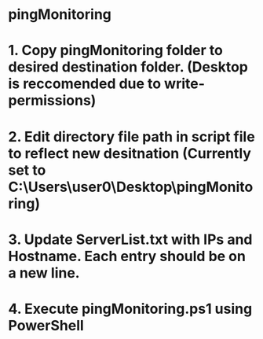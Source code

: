 # pingMonitoring
# 1. Copy pingMonitoring folder to desired destination folder. (Desktop is reccomended due to write-permissions)
# 2. Edit directory file path in script file to reflect new desitnation (Currently set to C:\Users\user0\Desktop\pingMonitoring)
# 3. Update ServerList.txt with IPs and Hostname. Each entry should be on a new line.
# 4. Execute pingMonitoring.ps1 using PowerShell
